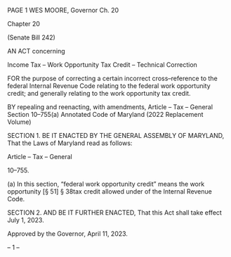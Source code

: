 PAGE 1
WES MOORE, Governor Ch. 20

Chapter 20

(Senate Bill 242)

AN ACT concerning

Income Tax – Work Opportunity Tax Credit – Technical Correction

FOR the purpose of correcting a certain incorrect cross–reference to the federal Internal
Revenue Code relating to the federal work opportunity credit; and generally relating
to the work opportunity tax credit.

BY repealing and reenacting, with amendments,
Article – Tax – General
Section 10–755(a)
Annotated Code of Maryland
(2022 Replacement Volume)

SECTION 1. BE IT ENACTED BY THE GENERAL ASSEMBLY OF MARYLAND,
That the Laws of Maryland read as follows:

Article – Tax – General

10–755.

(a) In this section, “federal work opportunity credit” means the work opportunity
[§ 51] § 38tax credit allowed under of the Internal Revenue Code.

SECTION 2. AND BE IT FURTHER ENACTED, That this Act shall take effect July
1, 2023.

Approved by the Governor, April 11, 2023.

– 1 –
